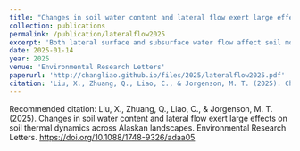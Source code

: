 ```yaml
---
title: "Changes in soil water content and lateral flow exert large effects on soil thermal dynamics across Alaskan landscapes"
collection: publications
permalink: /publication/lateralflow2025
excerpt: 'Both lateral surface and subsurface water flow affect soil moisture dynamics, yet most land surface models only solve subsurface water movement vertically. Here we use a 3-D ecosystem model that considers both land surface and subsurface hydrologic processes to simulate soil moisture, which is then used to drive a 1-D vertical soil thermal model to simulate the soil moisture effects on soil thermal dynamics in central Alaska. Our coupled model improves soil temperature estimates by 43.5% in comparison with observational data. Soil moisture has little effect on soil temperature during the wet season (-1.5 %) and a substantial influence during the dry season (60%). Spatially, water lateral flow has significant impacts on both soil moisture and soil temperature, causing model estimates for thawed areas in the transition season to increase by ~10% in the study area. Our results highlight the importance of considering dynamical soil moisture, as well as lateral flow effects, on soil thermal dynamics in permafrost regions.'
date: 2025-01-14
year: 2025
venue: 'Environmental Research Letters'
paperurl: 'http://changliao.github.io/files/2025/lateralflow2025.pdf'
citation: 'Liu, X., Zhuang, Q., Liao, C., & Jorgenson, M. T. (2025). Changes in soil water content and lateral flow exert large effects on soil thermal dynamics across Alaskan landscapes. Environmental Research Letters. https://doi.org/10.1088/1748-9326/adaa05'
---
```



Recommended citation: Liu, X., Zhuang, Q., Liao, C., & Jorgenson, M. T. (2025). Changes in soil water content and lateral flow exert large effects on soil thermal dynamics across Alaskan landscapes. Environmental Research Letters. https://doi.org/10.1088/1748-9326/adaa05

